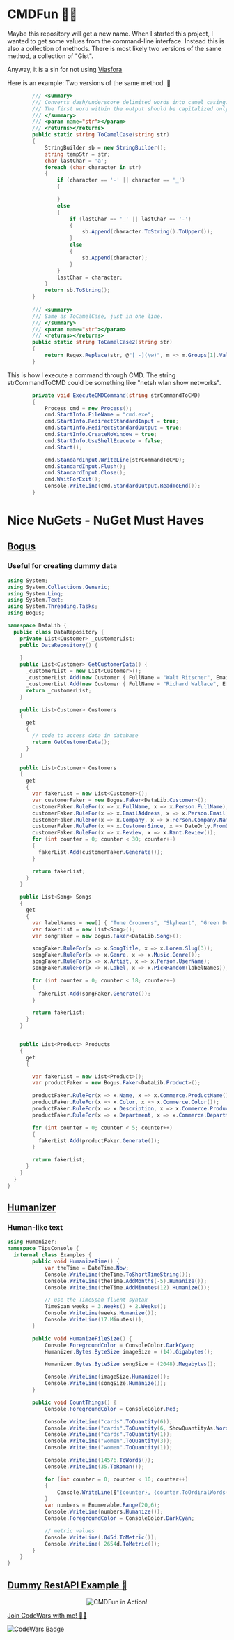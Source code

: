 # CMDFun 👨‍💻
Maybe this repository will get a new name. When I started this project, I wanted to get some values from the command-line interface.
Instead this is also a collection of methods. There is most likely two versions of the same method, a collection of "Gist".

Anyway, it is a sin for not using [Viasfora](https://viasfora.com/)


Here is an example: Two versions of the same method.  👀
```csharp
        /// <summary>
        /// Converts dash/underscore delimited words into camel casing.
        /// The first word within the output should be capitalized only if the original word was capitalized.
        /// </summary>
        /// <param name="str"></param>
        /// <returns></returns>
        public static string ToCamelCase(string str)
        {
            StringBuilder sb = new StringBuilder();
            string tempStr = str;
            char lastChar = 'a';
            foreach (char character in str)
            {
                if (character == '-' || character == '_')
                {

                }
                else
                {
                    if (lastChar == '_' || lastChar == '-')
                    {
                        sb.Append(character.ToString().ToUpper());
                    }
                    else
                    {
                        sb.Append(character);
                    }
                }
                lastChar = character;
            }
            return sb.ToString();
        }
        
        /// <summary>
        /// Same as ToCamelCase, just in one line.
        /// </summary>
        /// <param name="str"></param>
        /// <returns></returns>
        public static string ToCamelCase2(string str)
        {
            return Regex.Replace(str, @"[_-](\w)", m => m.Groups[1].Value.ToUpper());
        }
```

This is how I execute a command through CMD.
The string strCommandToCMD could be something like "netsh wlan show networks".

```csharp
        private void ExecuteCMDCommand(string strCommandToCMD)
        {
            Process cmd = new Process();
            cmd.StartInfo.FileName = "cmd.exe";
            cmd.StartInfo.RedirectStandardInput = true;
            cmd.StartInfo.RedirectStandardOutput = true;
            cmd.StartInfo.CreateNoWindow = true;
            cmd.StartInfo.UseShellExecute = false;
            cmd.Start();

            cmd.StandardInput.WriteLine(strCommandToCMD);
            cmd.StandardInput.Flush();
            cmd.StandardInput.Close();
            cmd.WaitForExit();
            Console.WriteLine(cmd.StandardOutput.ReadToEnd());
        }
```

# Nice NuGets - NuGet Must Haves

## [Bogus](https://github.com/LinkedInLearning/11-tips-for-dotnet-6-2486135/blob/Tip07/source/DataLib/DataRepository.cs)

### Useful for creating dummy data

```csharp
using System;
using System.Collections.Generic;
using System.Linq;
using System.Text;
using System.Threading.Tasks;
using Bogus;

namespace DataLib {
  public class DataRepository {
    private List<Customer> _customerList;
    public DataRepository() {
     
    }
    public List<Customer> GetCustomerData() {
      _customerList = new List<Customer>();
      _customerList.Add(new Customer { FullName = "Walt Ritscher", EmailAddress = "walt@somewhere.com", Company = "LinkedIn", CustomerSince = DateOnly.FromDateTime(new DateTime(year: 2015, month: 11, day: 30)) });
      _customerList.Add(new Customer { FullName = "Richard Wallace", EmailAddress = "richard@somewhere.com", Company = "Big Star Collectibles", CustomerSince = DateOnly.FromDateTime(new DateTime(year: 2021, month: 4, day: 12)) });
      return _customerList;
    }

    public List<Customer> Customers
    {
      get
      {
        // code to access data in database
        return GetCustomerData();
      }
    }

    public List<Customer> Customers
    {
      get
      {
        var fakerList = new List<Customer>();
        var customerFaker = new Bogus.Faker<DataLib.Customer>();
        customerFaker.RuleFor(x => x.FullName, x => x.Person.FullName);
        customerFaker.RuleFor(x => x.EmailAddress, x => x.Person.Email);
        customerFaker.RuleFor(x => x.Company, x => x.Person.Company.Name);
        customerFaker.RuleFor(x => x.CustomerSince, x => DateOnly.FromDateTime(x.Date.Past(5, DateTime.Now)));
        customerFaker.RuleFor(x => x.Review, x => x.Rant.Review());
        for (int counter = 0; counter < 30; counter++)
        {
          fakerList.Add(customerFaker.Generate());
        }

        return fakerList;
      }
    }

    public List<Song> Songs
    {
      get
      {
        var labelNames = new[] { "Tune Crooners", "Skyheart", "Green Denim Records", "Whispertime Studios" };
        var fakerList = new List<Song>();
        var songFaker = new Bogus.Faker<DataLib.Song>();

        songFaker.RuleFor(x => x.SongTitle, x => x.Lorem.Slug(3));
        songFaker.RuleFor(x => x.Genre, x => x.Music.Genre());
        songFaker.RuleFor(x => x.Artist, x => x.Person.UserName);
        songFaker.RuleFor(x => x.Label, x => x.PickRandom(labelNames));

        for (int counter = 0; counter < 18; counter++)
        {
          fakerList.Add(songFaker.Generate());
        }

        return fakerList;
      }
    }


    public List<Product> Products
    {
      get
      {

        var fakerList = new List<Product>();
        var productFaker = new Bogus.Faker<DataLib.Product>();

        productFaker.RuleFor(x => x.Name, x => x.Commerce.ProductName());
        productFaker.RuleFor(x => x.Color, x => x.Commerce.Color());
        productFaker.RuleFor(x => x.Description, x => x.Commerce.ProductDescription());
        productFaker.RuleFor(x => x.Department, x => x.Commerce.Department());

        for (int counter = 0; counter < 5; counter++)
        {
          fakerList.Add(productFaker.Generate());
        }

        return fakerList;
      }
    }
  }
}
```

## [Humanizer](https://github.com/LinkedInLearning/11-tips-for-dotnet-6-2486135/blob/Tip04/source/TipsConsole/Examples.cs)

### Human-like text

```csharp
using Humanizer;
namespace TipsConsole {
  internal class Examples {
        public void HumanizeTime() {
            var theTime = DateTime.Now;
            Console.WriteLine(theTime.ToShortTimeString());
            Console.WriteLine(theTime.AddMonths(-5).Humanize());
            Console.WriteLine(theTime.AddMinutes(12).Humanize());

            // use the TimeSpan fluent syntax
            TimeSpan weeks = 3.Weeks() + 2.Weeks();
            Console.WriteLine(weeks.Humanize());
            Console.WriteLine(17.Minutes());
        }

        public void HumanizeFileSize() {
            Console.ForegroundColor = ConsoleColor.DarkCyan;
            Humanizer.Bytes.ByteSize imageSize = (14).Gigabytes();

            Humanizer.Bytes.ByteSize songSize = (2048).Megabytes();

            Console.WriteLine(imageSize.Humanize());
            Console.WriteLine(songSize.Humanize());
        }

        public void CountThings() {
            Console.ForegroundColor = ConsoleColor.Red;

            Console.WriteLine("cards".ToQuantity(6));
            Console.WriteLine("cards".ToQuantity(6, ShowQuantityAs.Words));
            Console.WriteLine("cards".ToQuantity(1));
            Console.WriteLine("women".ToQuantity(3));
            Console.WriteLine("women".ToQuantity(1));

            Console.WriteLine(14576.ToWords());
            Console.WriteLine(35.ToRoman());

            for (int counter = 0; counter < 10; counter++)
            {
                Console.WriteLine($"{counter}, {counter.ToOrdinalWords()}");
            }
            var numbers = Enumerable.Range(20,6);
            Console.WriteLine(numbers.Humanize());
            Console.ForegroundColor = ConsoleColor.DarkCyan;

            // metric values
            Console.WriteLine(.045d.ToMetric());
            Console.WriteLine( 2654d.ToMetric());
        }
    }
}
```

## [Dummy RestAPI Example 🔗](https://www.dummy.restapiexample.com/)

<p align="center">
  <img alt="CMDFun in Action!" src="https://i.imgur.com/zFOCp.png">
</p>

[Join CodeWars with me! 👨‍💻](http://codewars.com/r/hGyTsQ)
<p>
  <img alt="CodeWars Badge" src="https://www.codewars.com/users/Danielkaas94/badges/large">
</p>
